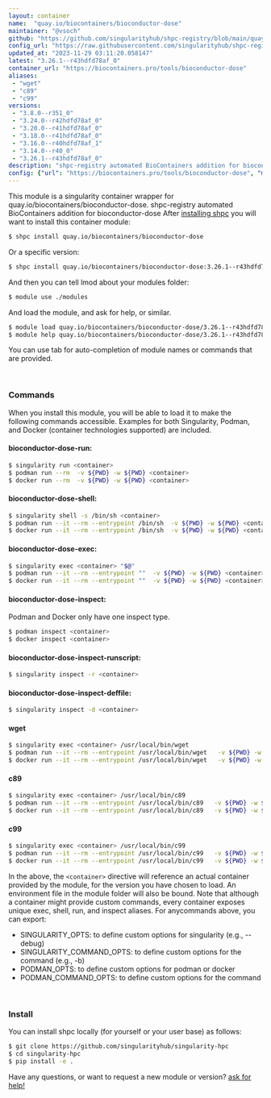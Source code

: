```yaml
---
layout: container
name:  "quay.io/biocontainers/bioconductor-dose"
maintainer: "@vsoch"
github: "https://github.com/singularityhub/shpc-registry/blob/main/quay.io/biocontainers/bioconductor-dose/container.yaml"
config_url: "https://raw.githubusercontent.com/singularityhub/shpc-registry/main/quay.io/biocontainers/bioconductor-dose/container.yaml"
updated_at: "2023-11-29 03:11:20.058147"
latest: "3.26.1--r43hdfd78af_0"
container_url: "https://biocontainers.pro/tools/bioconductor-dose"
aliases:
 - "wget"
 - "c89"
 - "c99"
versions:
 - "3.8.0--r351_0"
 - "3.24.0--r42hdfd78af_0"
 - "3.20.0--r41hdfd78af_0"
 - "3.18.0--r41hdfd78af_0"
 - "3.16.0--r40hdfd78af_1"
 - "3.14.0--r40_0"
 - "3.26.1--r43hdfd78af_0"
description: "shpc-registry automated BioContainers addition for bioconductor-dose"
config: {"url": "https://biocontainers.pro/tools/bioconductor-dose", "maintainer": "@vsoch", "description": "shpc-registry automated BioContainers addition for bioconductor-dose", "latest": {"3.26.1--r43hdfd78af_0": "sha256:21001b25201b6500a9320fe7415bcc96e7a1985e5a5293dde890f42be5c8965e"}, "tags": {"3.8.0--r351_0": "sha256:5b96c05496622543184833e2b7e0b0926540abd17893c4e437aa1f8453ad4e73", "3.24.0--r42hdfd78af_0": "sha256:e9e5938d4b07e207c2918ad5d4bcad3917aa71324f9b24c0a96000c0ee9e1d51", "3.20.0--r41hdfd78af_0": "sha256:8b90b33fe28ad723ae00c286df15f1c4a58be2359427bcaaae0cd1f43739376f", "3.18.0--r41hdfd78af_0": "sha256:d17b7495e2cf4d24b21da3d1bf3a03d4cfc61cc1cef2837b6d2ef2357bcab5ea", "3.16.0--r40hdfd78af_1": "sha256:5968fd056b3b5f068fdf90309cc5ba90bd1f198677b3c129899a0d23cd38042d", "3.14.0--r40_0": "sha256:d928171af9086438a7011bb7f4e167139b0186ff706ac5adcf35a0a457668bd1", "3.26.1--r43hdfd78af_0": "sha256:21001b25201b6500a9320fe7415bcc96e7a1985e5a5293dde890f42be5c8965e"}, "docker": "quay.io/biocontainers/bioconductor-dose", "aliases": {"wget": "/usr/local/bin/wget", "c89": "/usr/local/bin/c89", "c99": "/usr/local/bin/c99"}}
---
```


This module is a singularity container wrapper for quay.io/biocontainers/bioconductor-dose.
shpc-registry automated BioContainers addition for bioconductor-dose
After [installing shpc](#install) you will want to install this container module:


```bash
$ shpc install quay.io/biocontainers/bioconductor-dose
```

Or a specific version:

```bash
$ shpc install quay.io/biocontainers/bioconductor-dose:3.26.1--r43hdfd78af_0
```

And then you can tell lmod about your modules folder:

```bash
$ module use ./modules
```

And load the module, and ask for help, or similar.

```bash
$ module load quay.io/biocontainers/bioconductor-dose/3.26.1--r43hdfd78af_0
$ module help quay.io/biocontainers/bioconductor-dose/3.26.1--r43hdfd78af_0
```

You can use tab for auto-completion of module names or commands that are provided.

<br>

### Commands

When you install this module, you will be able to load it to make the following commands accessible.
Examples for both Singularity, Podman, and Docker (container technologies supported) are included.

#### bioconductor-dose-run:

```bash
$ singularity run <container>
$ podman run --rm  -v ${PWD} -w ${PWD} <container>
$ docker run --rm  -v ${PWD} -w ${PWD} <container>
```

#### bioconductor-dose-shell:

```bash
$ singularity shell -s /bin/sh <container>
$ podman run --it --rm --entrypoint /bin/sh  -v ${PWD} -w ${PWD} <container>
$ docker run --it --rm --entrypoint /bin/sh  -v ${PWD} -w ${PWD} <container>
```

#### bioconductor-dose-exec:

```bash
$ singularity exec <container> "$@"
$ podman run --it --rm --entrypoint ""  -v ${PWD} -w ${PWD} <container> "$@"
$ docker run --it --rm --entrypoint ""  -v ${PWD} -w ${PWD} <container> "$@"
```

#### bioconductor-dose-inspect:

Podman and Docker only have one inspect type.

```bash
$ podman inspect <container>
$ docker inspect <container>
```

#### bioconductor-dose-inspect-runscript:

```bash
$ singularity inspect -r <container>
```

#### bioconductor-dose-inspect-deffile:

```bash
$ singularity inspect -d <container>
```


#### wget

```bash
$ singularity exec <container> /usr/local/bin/wget
$ podman run --it --rm --entrypoint /usr/local/bin/wget   -v ${PWD} -w ${PWD} <container> -c " $@"
$ docker run --it --rm --entrypoint /usr/local/bin/wget   -v ${PWD} -w ${PWD} <container> -c " $@"
```


#### c89

```bash
$ singularity exec <container> /usr/local/bin/c89
$ podman run --it --rm --entrypoint /usr/local/bin/c89   -v ${PWD} -w ${PWD} <container> -c " $@"
$ docker run --it --rm --entrypoint /usr/local/bin/c89   -v ${PWD} -w ${PWD} <container> -c " $@"
```


#### c99

```bash
$ singularity exec <container> /usr/local/bin/c99
$ podman run --it --rm --entrypoint /usr/local/bin/c99   -v ${PWD} -w ${PWD} <container> -c " $@"
$ docker run --it --rm --entrypoint /usr/local/bin/c99   -v ${PWD} -w ${PWD} <container> -c " $@"
```



In the above, the `<container>` directive will reference an actual container provided
by the module, for the version you have chosen to load. An environment file in the
module folder will also be bound. Note that although a container
might provide custom commands, every container exposes unique exec, shell, run, and
inspect aliases. For anycommands above, you can export:

 - SINGULARITY_OPTS: to define custom options for singularity (e.g., --debug)
 - SINGULARITY_COMMAND_OPTS: to define custom options for the command (e.g., -b)
 - PODMAN_OPTS: to define custom options for podman or docker
 - PODMAN_COMMAND_OPTS: to define custom options for the command

<br>

### Install

You can install shpc locally (for yourself or your user base) as follows:

```bash
$ git clone https://github.com/singularityhub/singularity-hpc
$ cd singularity-hpc
$ pip install -e .
```

Have any questions, or want to request a new module or version? [ask for help!](https://github.com/singularityhub/singularity-hpc/issues)
